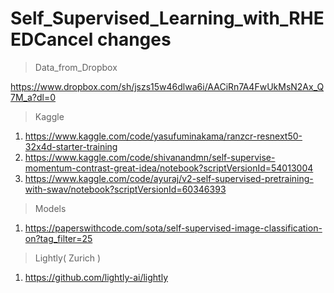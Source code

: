 # Self_Supervised_Learning_with_RHEEDCancel changes

> Data_from_Dropbox

https://www.dropbox.com/sh/jszs15w46dlwa6i/AACiRn7A4FwUkMsN2Ax_Q7M_a?dl=0

> Kaggle

1. https://www.kaggle.com/code/yasufuminakama/ranzcr-resnext50-32x4d-starter-training
2. https://www.kaggle.com/code/shivanandmn/self-supervise-momentum-contrast-great-idea/notebook?scriptVersionId=54013004
3. https://www.kaggle.com/code/ayuraj/v2-self-supervised-pretraining-with-swav/notebook?scriptVersionId=60346393

> Models

1. https://paperswithcode.com/sota/self-supervised-image-classification-on?tag_filter=25

> Lightly( Zurich )

1. https://github.com/lightly-ai/lightly

